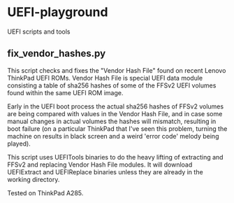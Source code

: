 # UEFI-playground
UEFI scripts and tools

## fix_vendor_hashes.py

This script checks and fixes the "Vendor Hash File" found on recent Lenovo
ThinkPad UEFI ROMs. Vendor Hash File is special UEFI data module consisting
a table of sha256 hashes of some of the FFSv2 UEFI volumes found within the
same UEFI ROM image.

Early in the UEFI boot process the actual sha256 hashes of FFSv2 volumes are
being compared with values in the Vendor Hash File, and in case some manual
changes in actual volumes the hashes will mismatch, resulting in boot failure
(on a particular ThinkPad that I've seen this problem, turning the machine on
results in black screen and a weird 'error code' melody being played).

This script uses UEFITools binaries to do the heavy lifting of extracting and
FFSv2 and replacing Vendor Hash File modules. It will download UEFIExtract
and UEFIReplace binaries unless they are already in the working directory.

Tested on ThinkPad A285.

